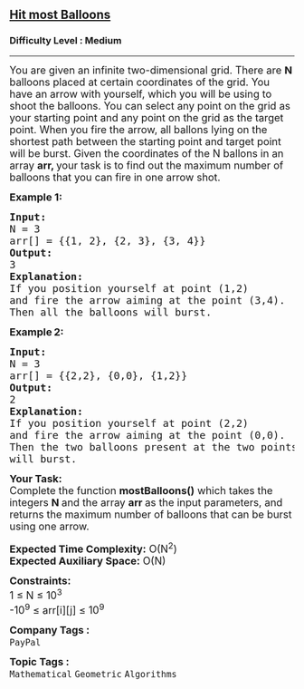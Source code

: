 <h2><a href="https://practice.geeksforgeeks.org/problems/hit-most-balloons--170637/1?page=1&company[]=PayPal&sortBy=submissions">Hit most Balloons</a></h2><h3>Difficulty Level : Medium</h3><hr><div class="problems_problem_content__Xm_eO"><p><span style="font-size:18px">You are given an infinite two-dimensional grid. There are <strong>N </strong>balloons placed at certain coordinates of the grid. You have an arrow with yourself, which you will be using to shoot the balloons. You can select any point on the grid as your starting point and any point on the grid as the target point. When you fire the arrow, all ballons lying on the shortest path between the starting point and target point will be burst. Given the coordinates of the N ballons&nbsp;in an array&nbsp;<strong>arr, </strong>your task is to find out the maximum number of balloons that you can fire in one arrow shot.</span></p>

<p><span style="font-size:18px"><strong>Example 1:</strong></span></p>

<pre><span style="font-size:18px"><strong>Input:</strong>
N = 3
arr[] = {{1, 2}, {2, 3}, {3, 4}}
<strong>Output:</strong>
3
<strong>Explanation:</strong>
If you position yourself at point (1,2)
and fire the arrow aiming at the point (3,4).
Then all the balloons will burst.</span></pre>

<p><strong><span style="font-size:18px">Example</span> <span style="font-size:18px">2:</span></strong></p>

<pre><span style="font-size:18px"><strong>Input: </strong>
N = 3
arr[] = {{2,2}, {0,0}, {1,2}}&nbsp;
<strong>Output:</strong>
2
<strong>Explanation: </strong>
If you position yourself at point (2,2)
and fire the arrow aiming at the point (0,0).
Then the two balloons present at the two points
will burst.
</span></pre>

<p><span style="font-size:18px"><strong>Your Task:</strong><br>
Complete the function <strong>mostBalloons</strong><strong>()</strong> which takes the integers <strong>N </strong>and the array <strong>arr&nbsp;</strong>as the input parameters, and returns the maximum number of balloons that can be burst using one arrow.</span></p>

<p><span style="font-size:18px"><strong>Expected Time Complexity:</strong>&nbsp;O(N<sup>2</sup>)<br>
<strong>Expected Auxiliary Space:</strong>&nbsp;O(N)</span></p>

<p><span style="font-size:18px"><strong>Constraints:</strong><br>
1&nbsp;≤ N&nbsp;≤ 10<sup>3</sup></span><br>
<span style="font-size:18px">-10<sup>9</sup> ≤ arr[i][j]&nbsp;≤ 10<sup>9</sup></span></p>
</div><p><span style=font-size:18px><strong>Company Tags : </strong><br><code>PayPal</code>&nbsp;<br><p><span style=font-size:18px><strong>Topic Tags : </strong><br><code>Mathematical</code>&nbsp;<code>Geometric</code>&nbsp;<code>Algorithms</code>&nbsp;